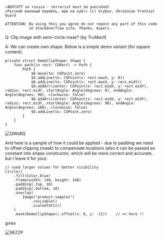```
🔥BOYCOTT on russia - terrorist must be punished!
«Русский военный корабль, иди на хуй!» (c) Grybov, Ukrainian Frontier Guard

ATTENTION: By using this you agree do not repost any part of this code
           on StackOverflow site. Thanks, Asperi.
```

Q: Clip image with semi-circle mask? (by TruMan1)

A: We can create own shape. Below is a simple demo variant (for square content).

```
private struct DemoClipShape: Shape {
	func path(in rect: CGRect) -> Path {
		Path {
			$0.move(to: CGPoint.zero)
			$0.addLine(to: CGPoint(x: rect.maxX, y: 0))
			$0.addLine(to: CGPoint(x: rect.maxX, y: rect.midY))
			$0.addArc(center: CGPoint(x: rect.midX, y: rect.midY), radius: rect.midY, startAngle: Angle(degrees: 0), endAngle: Angle(degrees: 90), clockwise: false)
			$0.addArc(center: CGPoint(x: rect.midX, y: rect.midY), radius: rect.midY, startAngle: Angle(degrees: 90), endAngle: Angle(degrees: 180), clockwise: false)
			$0.addLine(to: CGPoint.zero)
		}
	}
}
```

![QWsBQ](https://user-images.githubusercontent.com/62171579/178131140-591483cf-7a68-403b-9eae-e1f6b643b793.png)

And here is a sample of how it could be applied - due to padding we need to offset clipping (mask) to compensate locations (also it can be passed as constant into shape constructor, which will be more correct and accurate, but I leave it for you):

```
// used larger values for better visibility
Circle()
    .fill(Color.blue)
    .frame(width: 148, height: 148)
    .padding(.top, 18)
    .padding(.bottom, 10)
    .overlay(
        Image("product-sample1")
            .resizable()
            .scaledToFit()
    )
	.mask(DemoClipShape().offset(x: 0, y: -11))    // << here !!
```

gives

![9EZZP](https://user-images.githubusercontent.com/62171579/178131143-c53a8747-9e00-45ef-93a2-73e2e0bdbc1a.png)
